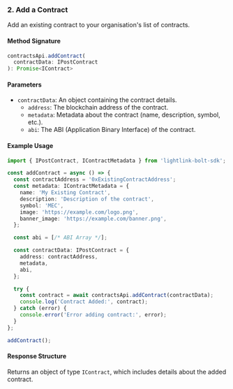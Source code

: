 ### 2. Add a Contract

Add an existing contract to your organisation's list of contracts.

#### Method Signature
```typescript
contractsApi.addContract(
  contractData: IPostContract
): Promise<IContract>
```

#### Parameters
* `contractData`: An object containing the contract details.
  * `address`: The blockchain address of the contract.
  * `metadata`: Metadata about the contract (name, description, symbol, etc.).
  * `abi`: The ABI (Application Binary Interface) of the contract.

#### Example Usage
```typescript
import { IPostContract, IContractMetadata } from 'lightlink-bolt-sdk';

const addContract = async () => {
  const contractAddress = '0xExistingContractAddress';
  const metadata: IContractMetadata = {
    name: 'My Existing Contract',
    description: 'Description of the contract',
    symbol: 'MEC',
    image: 'https://example.com/logo.png',
    banner_image: 'https://example.com/banner.png',
  };

  const abi = [/* ABI Array */];

  const contractData: IPostContract = {
    address: contractAddress,
    metadata,
    abi,
  };

  try {
    const contract = await contractsApi.addContract(contractData);
    console.log('Contract Added:', contract);
  } catch (error) {
    console.error('Error adding contract:', error);
  }
};

addContract();
```

#### Response Structure
Returns an object of type `IContract`, which includes details about the added contract.
